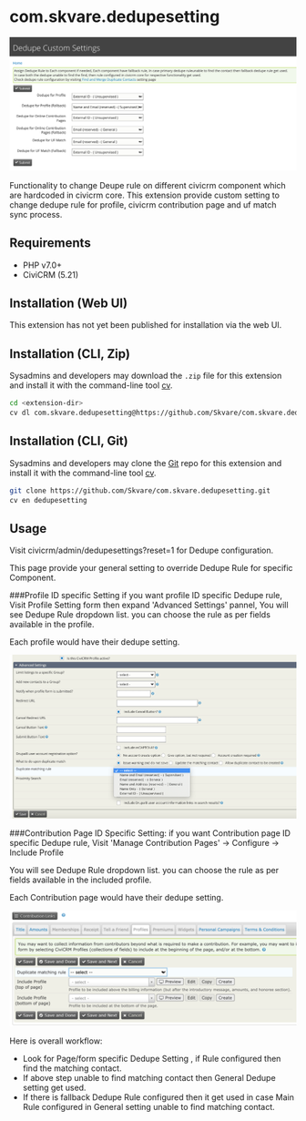 # com.skvare.dedupesetting

![Screenshot](/images/screenshot.png)

Functionality to change Deupe rule on different civicrm component which are hardcoded in civicrm core. This extension
 provide custom setting to change dedupe rule for profile, civicrm contribution page and uf match sync process.
 
## Requirements

* PHP v7.0+
* CiviCRM (5.21)

## Installation (Web UI)

This extension has not yet been published for installation via the web UI.

## Installation (CLI, Zip)

Sysadmins and developers may download the `.zip` file for this extension and
install it with the command-line tool [cv](https://github.com/civicrm/cv).

```bash
cd <extension-dir>
cv dl com.skvare.dedupesetting@https://github.com/Skvare/com.skvare.dedupesetting/archive/main.zip
```

## Installation (CLI, Git)

Sysadmins and developers may clone the [Git](https://en.wikipedia.org/wiki/Git) repo for this extension and
install it with the command-line tool [cv](https://github.com/civicrm/cv).

```bash
git clone https://github.com/Skvare/com.skvare.dedupesetting.git
cv en dedupesetting
```

## Usage

Visit civicrm/admin/dedupesettings?reset=1 for Dedupe configuration.

This page provide your general setting to override Dedupe Rule for specific Component.

###Profile ID specific Setting
if you want profile ID specific Dedupe rule, Visit Profile Setting form then expand 'Advanced Settings' pannel,
You will see Dedupe Rule dropdown list. you can choose the rule as per fields available in the profile.

Each profile would have their dedupe setting.

![Screenshot](/images/profile_setting.png)


###Contribution Page ID Specific Setting:
if you want Contribution page ID specific Dedupe rule, Visit 'Manage Contribution Pages' -> Configure -> Include Profile

You will see Dedupe Rule dropdown list. you can choose the rule as per fields available in the included profile.

Each Contribution page would have their dedupe setting.

![Screenshot](/images/contribution_page_setting.png)


Here is overall workflow:

* Look for Page/form specific Dedupe Setting , if Rule configured then find the matching contact.
* If above step unable to find matching contact then General Dedupe setting get used.
* If there is fallback Dedupe Rule configured then it get used in case Main Rule configured in General setting unable
 to find matching contact.

